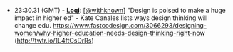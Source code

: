 * <a id="23:30.31">23:30.31 (GMT)</a> - __[Loqi](https://github.com/Loqi)__: [<a href="https://twitter.com/withknown">@withknown</a>] "Design is poised to make a huge impact in higher ed" - Kate Canales lists ways design thinking will change edu. https://www.fastcodesign.com/3066293/designing-women/why-higher-education-needs-design-thinking-right-now (http://twtr.io/1L4ftCsDrRs)
